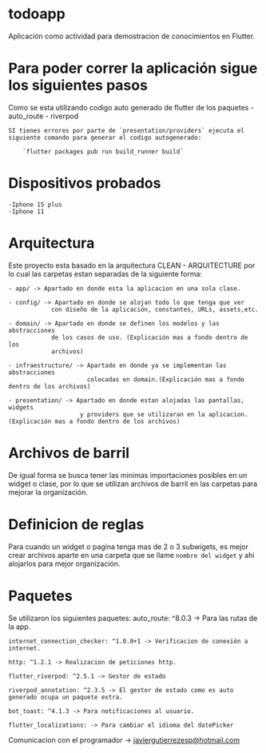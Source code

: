 # todoapp

Aplicación como actividad para demostracion de conocimientos en Flutter.

# Para poder correr la aplicación sigue los siguientes pasos #

Como se esta utilizando codigo auto generado de flutter de los paquetes
    - auto_route
    - riverpod

    SI tienes errores por parte de `presentation/providers` ejecuta el
    siguiente comando para generar el codigo autogenerado:

        `flutter packages pub run build_runner build`

# Dispositivos probados
    -Iphone 15 plus
    -Iphone 11
# Arquitectura
Este proyecto esta basado en la arquitectura CLEAN - ARQUITECTURE por lo cual
las carpetas estan separadas de la siguiente forma:

    - app/ -> Apartado en donde esta la aplicacion en una sola clase.

    - config/ -> Apartado en donde se alojan todo lo que tenga que ver
                con diseño de la aplicación, constantes, URLs, assets,etc.

    - domain/ -> Apartado en donde se definen los modelos y las abstracciones
                de los casos de uso. (Explicación mas a fondo dentro de los
                archivos) 

    - infraestructure/ -> Apartado en donde ya se implementan las abstracciones
                          colocadas en domain.(Explicación mas a fondo dentro de los archivos)

    - presentation/ -> Apartado en donde estan alojadas las pantallas, widgets
                        y providers que se utilizaran en la aplicacion.(Explicación mas a fondo dentro de los archivos)

# Archivos de barril
De igual forma se busca tener las minimas importaciones posibles en un widget o clase, por lo que se utilizan archivos de barril en las carpetas para mejorar la organización.

# Definicion de reglas
Para cuando un widget o pagina tenga mas de 2 o 3 subwigets, es mejor crear archivos aparte en una carpeta que se llame `nombre del widget` y ahi alojarlos para mejor organización.

# Paquetes
Se utilizaron los siguientes paquetes:
    auto_route: ^8.0.3 -> Para las rutas de la app.
    
    internet_connection_checker: ^1.0.0+1 -> Verificacion de conexión a internet.
    
    http: ^1.2.1 -> Realizacion de peticiones http.
    
    flutter_riverpod: ^2.5.1 -> Gestor de estado
    
    riverpod_annotation: ^2.3.5 -> El gestor de estado como es auto generado ocupa un paquete extra.
    
    bot_toast: ^4.1.3 -> Para notificaciones al usuario.

    flutter_localizations: -> Para cambiar el idioma del datePicker

Comunicacion con el programador -> javiergutierrezesp@hotmail.com


